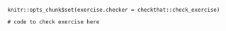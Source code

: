 ```{r setup, include=FALSE}
knitr::opts_chunk$set(exercise.checker = checkthat::check_exercise)
```
 
```{r exercise1-check}
# code to check exercise here
```